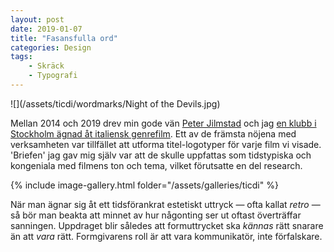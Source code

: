 ```yaml
---
layout: post
date: 2019-01-07
title: "Fasansfulla ord"
categories: Design
tags: 
    - Skräck
    - Typografi
---
```

 
 
![](/assets/ticdi/wordmarks/Night of the Devils.jpg)

Mellan 2014 och 2019 drev min gode vän [Peter Jilmstad](http://twitter.com/signorwardh) och jag [en klubb i Stockholm ägnad åt italiensk genrefilm](http://www.ticdifilmklubb.com). Ett av de främsta nöjena med verksamheten var tillfället att utforma titel-logotyper för varje film vi visade. 'Briefen' jag gav mig själv var att de skulle uppfattas som tidstypiska och kongeniala med filmens ton och tema, vilket förutsatte en del research. 

{% include image-gallery.html folder="/assets/galleries/ticdi" %}



När man ägnar sig åt ett tidsförankrat estetiskt uttryck — ofta kallat _retro_ — så bör man beakta att minnet av hur någonting ser ut oftast överträffar sanningen. Uppdraget blir således att formuttrycket ska _kännas_ rätt snarare än att _vara_ rätt. Formgivarens roll är att vara kommunikatör, inte förfalskare. 


